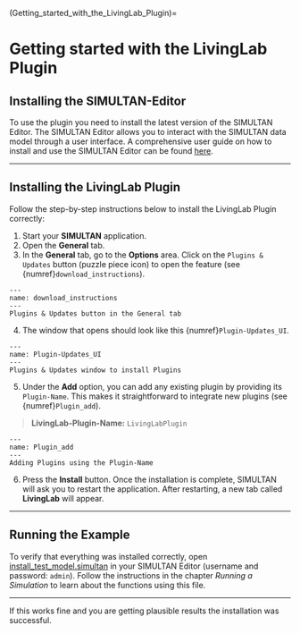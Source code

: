 (Getting_started_with_the_LivingLab_Plugin)=
<!-- Kapitel vorzeitig Fertiggestellt, inhaltlich von meiner Seite lesabr, logisch und richtig-->
# Getting started with the LivingLab Plugin

## Installing the SIMULTAN-Editor
To use the plugin you need to install the latest version of the SIMULTAN Editor. The SIMULTAN Editor allows you to interact with the SIMULTAN data model through a user interface. A comprehensive user guide on how to install and use the SIMULTAN Editor can be found [here](https://github.com/bph-tuwien/SIMULTAN.Documentation/wiki).

---

## Installing the LivingLab Plugin
Follow the step-by-step instructions below to install the LivingLab Plugin correctly:

1. Start your **SIMULTAN** application.
2. Open the **General** tab.
3. In the **General** tab, go to the **Options** area. Click on the `Plugins & Updates` button (puzzle piece icon) to open the feature (see {numref}`download_instructions`).

```{figure} img/download_anleitung.png
---
name: download_instructions
---
Plugins & Updates button in the General tab
```

4. The window that opens should look like this {numref}`Plugin-Updates_UI`.

```{figure} img/Plugin-Updates_UI.png
---
name: Plugin-Updates_UI
---
Plugins & Updates window to install Plugins
```

5. Under the **Add** option, you can add any existing plugin by providing its `Plugin-Name`. This makes it straightforward to integrate new plugins (see {numref}`Plugin_add`).  
> **LivingLab-Plugin-Name:** `LivingLabPlugin`

```{figure} img/Plugin_add.png
---
name: Plugin_add
---
Adding Plugins using the Plugin-Name
```

6. Press the **Install** button. Once the installation is complete, SIMULTAN will ask you to restart the application. After restarting, a new tab called **LivingLab** will appear.

---

## Running the Example
To verify that everything was installed correctly, open [install_test_model.simultan](files/install_test_model.simultan) in your SIMULTAN Editor (username and password: `admin`). Follow the instructions in the chapter *Running a Simulation* to learn about the functions using this file. <!-- Nur falls dieses Kapitel befüllt wird--> <!-- Anderes test_model einfügen, vllt ganzen ZIP ordner damit .config datei dabei ist!-->

---

If this works fine and you are getting plausible results the installation was successful.

